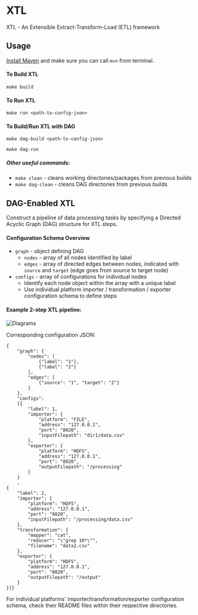 # XTL

XTL - An Extensible Extract-Transform-Load (ETL) framework

## Usage

[Install Maven](https://maven.apache.org/install.html) and make sure you can call `mvn` from terminal.  

#### To Build XTL
`make build`

#### To Run XTL
`make run <path-to-config-json>`

#### To Build/Run XTL with DAG
`make dag-build <path-to-config-json>`

`make dag-run`

##### Other useful commands:
- `make clean` - cleans working directories/packages from previous builds
- `make dag-clean` - cleans DAG directories from previous builds

## DAG-Enabled XTL
Construct a pipeline of data processing tasks by specifying a Directed Acyclic Graph (DAG) structure for XTL steps. 

#### Configuration Schema Overview
- `graph` - object defining DAG
  - `nodes` - array of all nodes identified by label
  - `edges` - array of directed edges between nodes, indicated with `source` and `target` (edge goes from source to target node)
- `configs` - array of configurations for individual nodes
  - Identify each node object within the array with a unique label
  - Use individual platform importer / transformation / exporter configuration schema to define steps

#### Example 2-step XTL pipeline:
![Diagrams](https://user-images.githubusercontent.com/43181799/169713062-738d9ac9-93f3-4afe-9170-b34af034f22c.jpg)

Corresponding configuration JSON:
```
{
    "graph": {
        "nodes": [
            {"label": "1"},
            {"label": "2"}
        ],
        "edges": [
            {"source": "1", "target": "2"}
        ]
    },
    "configs":
    [{
        "label": 1,
        "importer": {
            "platform": "FILE",
            "address": "127.0.0.1",
            "port": "8020",
            "inputFilepath": "dir1/data.csv"
        },
        "exporter": {
            "platform": "HDFS",
            "address": "127.0.0.1",
            "port": "8020",
            "outputFilepath": "/processing"
        }
    }
    ,
{
    "label": 2,
    "importer": {
        "platform": "HDFS",
        "address": "127.0.0.1",
        "port": "8020",
        "inputFilepath": "/processing/data.csv"
    },
    "transformation": {
        "mapper": "cat",
        "reducer": "\"grep 10*\"",
        "filename": "data2.csv"
    },
    "exporter": {
        "platform": "HDFS",
        "address": "127.0.0.1",
        "port": "8020",
        "outputFilepath": "/output"
    }
}]}
```
For individual platforms' importer/transformation/exporter configuration schema, check their README files within their respective directories.

